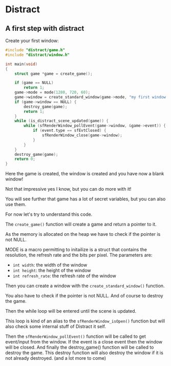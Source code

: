 # Distract

## A first step with distract

Create your first window:

```c
#include "distract/game.h"
#include "distract/window.h"

int main(void)
{
	struct game *game = create_game();

	if (game == NULL)
		return 1;
	game->mode = mode(1280, 720, 60);
	game->window = create_standard_window(game->mode, "my first window! :d");
	if (game->window == NULL) {
		destroy_game(game);
		return 1;
	}
	while (is_distract_scene_updated(game)) {
		while (sfRenderWindow_pollEvent(game->window, &game->event)) {
			if (event.type == sfEvtClosed) {
				sfRenderWindow_close(game->window);
			}
		}
	}
    destroy_game(game);
    return 0;
}
```

Here the game is created, the window is created and you have now a blank window!

Not that impressive yes I know, but you can do more with it!

You will see further that game has a lot of secret variables, but you can also use them.

For now let's try to understand this code.

The `create_game()` function will create a game and return a pointer to it.

As the memory is allocated on the heap we have to check if the pointer is not NULL.

MODE is a macro permitting to initailize is a struct that contains the resolution, the refresh rate and the bits per pixel.
The parameters are:
 - `int width`: the width of the window
 - `int height`: the height of the window
 - `int refresh_rate`: the refresh rate of the window

Then you can create a window with the `create_standard_window()` function.

You also have to check if the pointer is not NULL.
And of course to destroy the game.

Then the while loop will be entered until the scene is updated.

This loop is kind of an alias to the `sfRenderWindow_isOpen()` function but will also check some internal stuff of Distract it self.

Then the `sfRenderWindow_pollEvent()` function will be called to get event/input from the window.
If the event is a close event then the window will be closed.
And finally the destroy_game() function will be called to destroy the game.
This destroy function will also destroy the window if it is not already destroyed. (and a lot more to come)